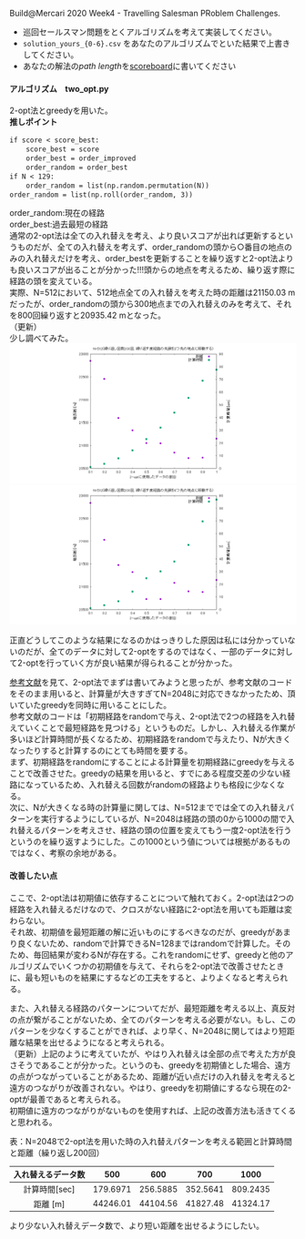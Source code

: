 Build@Mercari 2020 Week4 - Travelling Salesman PRoblem Challenges.

* 巡回セールスマン問題をとくアルゴリズムを考えて実装してください。
* `solution_yours_{0-6}.csv` をあなたのアルゴリズムでといた結果で上書きしてください。
* あなたの解法の*path length*を[scoreboard]に書いてください

[scoreboard]: https://docs.google.com/spreadsheets/d/1t4ScULZ7aZpDJL8i9AVFQfqL7sErjT5i3cmC1G5ecR8/edit?usp=sharing

<h4>アルゴリズム　two_opt.py</h4>

2-opt法とgreedyを用いた。  
**推しポイント**  
```
if score < score_best:
    score_best = score 
    order_best = order_improved  
    order_random = order_best
if N < 129:  
    order_random = list(np.random.permutation(N))
order_random = list(np.roll(order_random, 3)) 
```
order_random:現在の経路  
order_best:過去最短の経路  
通常の2-opt法は全ての入れ替えを考え、より良いスコアが出れば更新するというものだが、全ての入れ替えを考えず、order_randomの頭から○番目の地点のみの入れ替えだけを考え、order_bestを更新することを繰り返すと2-opt法よりも良いスコアが出ることが分かった!!!頭からの地点を考えるため、繰り返す際に経路の頭を変えている。  
実際、N=512において、512地点全ての入れ替えを考えた時の距離は21150.03 mだったが、order_randomの頭から300地点までの入れ替えのみを考えて、それを800回繰り返すと20935.42 mとなった。  
（更新）  
少し調べてみた。  
<img src="https://github.com/ibuki4869/week4-tsp/blob/gh-pages/img/image.png" width="800px">
<img src="https://github.com/ibuki4869/week4-tsp/blob/gh-pages/img/image2.png" width="800px">

正直どうしてこのような結果になるのかはっきりした原因は私には分かっていないのだが、全てのデータに対して2-optをするのではなく、一部のデータに対して2-optを行っていく方が良い結果が得られることが分かった。

[参考文献]を見て、2-opt法でまずは書いてみようと思ったが、参考文献のコードをそのまま用いると、計算量が大きすぎてN=2048に対応できなかったため、頂いていたgreedyを同時に用いることにした。  
参考文献のコードは「初期経路をrandomで与え、2-opt法で2つの経路を入れ替えていくことで最短経路を見つける」というものだ。しかし、入れ替える作業が多いほど計算時間が長くなるため、初期経路をrandomで与えたり、Nが大きくなったりすると計算するのにとても時間を要する。  
まず、初期経路をrandomにすることによる計算量を初期経路にgreedyを与えることで改善させた。greedyの結果を用いると、すでにある程度交差の少ない経路になっているため、入れ替える回数がrandomの経路よりも格段に少なくなる。  
次に、Nが大きくなる時の計算量に関しては、N=512まででは全ての入れ替えパターンを実行するようにしているが、N=2048は経路の頭の0から1000の間で入れ替えるパターンを考えさせ、経路の頭の位置を変えてもう一度2-opt法を行うというのを繰り返すようにした。この1000という値については根拠があるものではなく、考察の余地がある。  


<h4>改善したい点</h4>

ここで、2-opt法は初期値に依存することについて触れておく。2-opt法は2つの経路を入れ替えるだけなので、クロスがない経路に2-opt法を用いても距離は変わらない。  
それ故、初期値を最短距離の解に近いものにするべきなのだが、greedyがあまり良くないため、randomで計算できるN=128まではrandomで計算した。そのため、毎回結果が変わるNが存在する。これをrandomにせず、greedyと他のアルゴリズムでいくつかの初期値を与えて、それらを2-opt法で改善させたときに、最も短いものを結果にするなどの工夫をすると、よりよくなると考えられる。

また、入れ替える経路のパターンについてだが、最短距離を考える以上、真反対の点が繋がることがないため、全てのパターンを考える必要がない。もし、このパターンを少なくすることができれば、より早く、N=2048に関してはより短距離な結果を出せるようになると考えられる。  
（更新）上記のように考えていたが、やはり入れ替えは全部の点で考えた方が良さそうであることが分かった。というのも、greedyを初期値とした場合、遠方の点がつながっていることがあるため、距離が近い点だけの入れ替えを考えると遠方のつながりが改善されない。やはり、greedyを初期値にするなら現在の2-optが最善であると考えられる。  
初期値に遠方のつながりがないものを使用すれば、上記の改善方法も活きてくると思われる。

表：N=2048で2-opt法を用いた時の入れ替えパターンを考える範囲と計算時間と距離（繰り返し200回）

|入れ替えるデータ数| 500| 600 | 700 | 1000 |
| :---: | :---: | :---: | :---: | :---: |
| 計算時間[sec]| 179.6971 | 256.5885 | 352.5641 | 809.2435 |
| 距離 [m] | 44246.01 | 44104.56 | 41827.48 | 41324.17 |

より少ない入れ替えデータ数で、より短い距離を出せるようにしたい。

[参考文献]: http://codecrafthouse.jp/p/2016/08/traveling-salesman-problem/#opt
